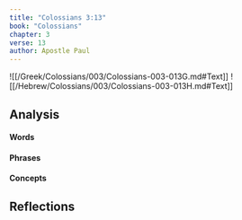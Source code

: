 ```yaml
---
title: "Colossians 3:13"
book: "Colossians"
chapter: 3
verse: 13
author: Apostle Paul
---
```

![[/Greek/Colossians/003/Colossians-003-013G.md#Text]]
![[/Hebrew/Colossians/003/Colossians-003-013H.md#Text]]

## Analysis

#### Words

#### Phrases

#### Concepts

## Reflections
